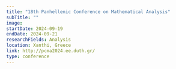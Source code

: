 ```yaml
---
title: "18th Panhellenic Conference on Mathematical Analysis"
subTitle: ""
image:
startDate: 2024-09-19
endDate: 2024-09-21
researchFields: Analysis
location: Xanthi, Greece
link: http://pcma2024.ee.duth.gr/
type: conference
---
```

